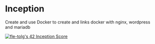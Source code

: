 # Inception
Create and use Docker to create and links docker with nginx, wordpress and mariadb

[![fle-tolg's 42 Inception Score](https://badge42.vercel.app/api/v2/cl9cmwvne00060gk0c97a1d69/project/3125758)](https://github.com/JaeSeoKim/badge42)

